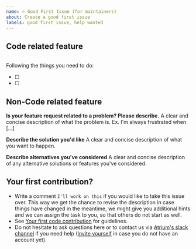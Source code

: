 ```yaml
---
name: ⭐ Good First Issue (for maintainers)
about: Create a good first issue
labels: good first issue, help wanted
---
```

## Code related feature

```bash

```

Following the things you need to do:

- [ ]
- [ ]

## Non-Code related feature
**Is your feature request related to a problem? Please describe.**
A clear and concise description of what the problem is. Ex. I'm always frustrated when [...]

**Describe the solution you'd like**
A clear and concise description of what you want to happen.

**Describe alternatives you've considered**
A clear and concise description of any alternative solutions or features you've considered.

## Your first contribution?
- Write a comment `I'll work on this` if you would like to take this issue over. 
  This way we get the chance to revise the description in case things have changed in the meantime, we might give you additional hints and we can assign the task to you, so that others do not start as well.
- See [Your first code contribution](https://github.com/robstoll/atrium/blob/main/.github/CONTRIBUTING.md#your-first-code-contribution) for guidelines.  
- Do not hesitate to ask questions here or to contact us via [Atrium's slack channel](https://kotlinlang.slack.com/team/U3DE1TXKP) if you need help
  ([Invite yourself](https://slack.kotlinlang.org/) in case you do not have an account yet).
